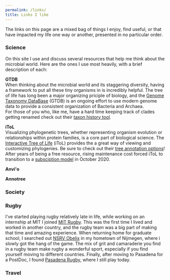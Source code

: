```yaml
---
permalink: /links/
title: Links I like
--- 
```

The links on this page are a mixed bag of things I enjoy, find useful, or that have impacted my life one way or another, presented in no particular order. 

### Science  
On this site I use and discuss several resources that help me think about the microbial world. Here are the ones I use most heavily, with a brief description of each:

**GTDB**  
When thinking about the microbial world and its staggering diversity, having a framework to put all these tiny organisms in is incredibly helpful.
The tree of life has long been a major organizing priciple of biology, 
and the [Genome Taxonomy DataBase](https://gtdb.ecogenomic.org/) (GTDB) is an ongoing effort to use modern genome data to provide a consistent organization of Bacteria and Archaea.  
For those of you who, like me, have a hard time keeping track of clades getting renamed check out their [taxon history tool](https://gtdb.ecogenomic.org/taxon_history/).
  
**iToL**  
Visualizing phylogenetic trees, whether representing organism evolution or relationships within protein families, is a core part of biological science. 
The [Interactive Tree of Life](https://itol.embl.de/) (iToL) provides the a great way of viewing and customizing phylogenies. 
Be sure to check out their [tree annotation options](https://itol.embl.de/help.cgi#annot)!  
After years of being a free resource, rising maintenance cost forced iToL to transition to a [subsciption model](https://itol.embl.de/infoReg.cgi?f=a) in October 2020.  
   
**Anvi'o**  
  
 
**Annotree**  


### Society 


### Rugby
I've started playing rugby relatively late in life, while working on an internship at MIT I joined [MIT Rugby](http://rugby.mit.edu/). 
This was the first time I lived and worked in another country, and the rugby team was a big part of making that time and amazing experience. 
When returning home for graduate school, I searched out [NSRV Obelix](http://www.nsrvobelix.nl/) in my hometown of Nijmegen, where i slowly got the hang of the game.
The mix of grit and camaraderie you find in a rugby team make rugby a wonderful sport, especially if you find yourself moving to different countries.
Finally, after moving to Pasadena for a PostDoc, I found [Pasadena Rugby](https://www.pasadenarfc.com/), where I still play today.   

### Travel


